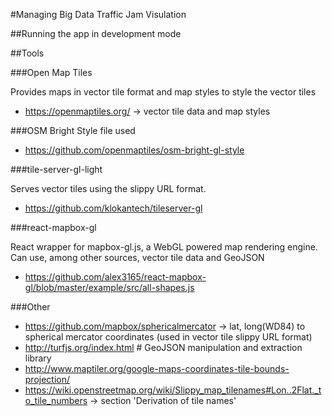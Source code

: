 #Managing Big Data Traffic Jam Visulation

##Running the app in development mode


##Tools

###Open Map Tiles

Provides maps in vector tile format and map styles to style the vector tiles

- https://openmaptiles.org/ -> vector tile data and map styles

###OSM Bright
Style file used
- https://github.com/openmaptiles/osm-bright-gl-style

###tile-server-gl-light

Serves vector tiles using the slippy URL format.

- https://github.com/klokantech/tileserver-gl

###react-mapbox-gl

React wrapper for mapbox-gl.js, a WebGL powered map rendering engine. Can use, among other sources, vector tile data and GeoJSON

- https://github.com/alex3165/react-mapbox-gl/blob/master/example/src/all-shapes.js

###Other

- https://github.com/mapbox/sphericalmercator -> lat, long(WD84) to spherical mercator coordinates (used in vector tile slippy URL format)
- http://turfjs.org/index.html # GeoJSON manipulation and extraction library
- http://www.maptiler.org/google-maps-coordinates-tile-bounds-projection/
- https://wiki.openstreetmap.org/wiki/Slippy_map_tilenames#Lon..2Flat._to_tile_numbers -> section 'Derivation of tile names'